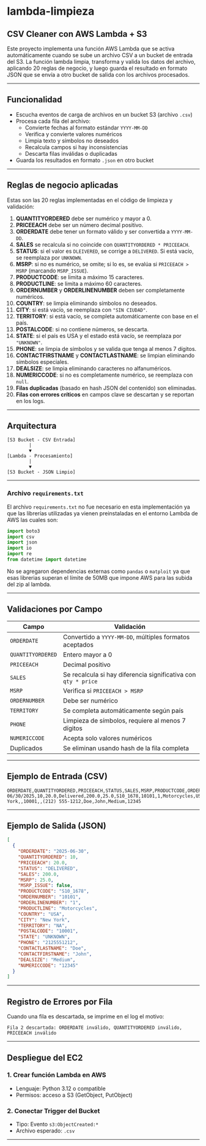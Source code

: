 # lambda-limpieza

## CSV Cleaner con AWS Lambda + S3

Este proyecto implementa una función AWS Lambda que se activa automáticamente cuando se sube un archivo CSV a un bucket de entrada del S3. La función lambda limpia, transforma y valida los datos del archivo, aplicando 20 reglas de negocio, y luego guarda el resultado en formato JSON que se envía a otro bucket de salida con los archivos procesados.

---

## Funcionalidad

- Escucha eventos de carga de archivos en un bucket S3 (archivo `.csv`)
- Procesa cada fila del archivo:
  - Convierte fechas al formato estándar `YYYY-MM-DD`
  - Verifica y convierte valores numéricos
  - Limpia texto y símbolos no deseados
  - Recalcula campos si hay inconsistencias
  - Descarta filas inválidas o duplicadas
- Guarda los resultados en formato `.json` en otro bucket

---

## Reglas de negocio aplicadas

Estas son las 20 reglas implementadas en el código de limpieza y validación:

1. **QUANTITYORDERED** debe ser numérico y mayor a 0.
2. **PRICEEACH** debe ser un número decimal positivo.
3. **ORDERDATE** debe tener un formato válido y ser convertida a `YYYY-MM-DD`.
4. **SALES** se recalcula si no coincide con `QUANTITYORDERED * PRICEEACH`.
5. **STATUS**: si el valor es `DLEIVERED`, se corrige a `DELIVERED`. Si está vacío, se reemplaza por `UNKNOWN`.
6. **MSRP**: si no es numérico, se omite; si lo es, se evalúa si `PRICEEACH > MSRP` (marcando `MSRP_ISSUE`).
7. **PRODUCTCODE**: se limita a máximo 15 caracteres.
8. **PRODUCTLINE**: se limita a máximo 60 caracteres.
9. **ORDERNUMBER** y **ORDERLINENUMBER** deben ser completamente numéricos.
10. **COUNTRY**: se limpia eliminando símbolos no deseados.
11. **CITY**: si está vacío, se reemplaza con `"SIN CIUDAD"`.
12. **TERRITORY**: si está vacío, se completa automáticamente con base en el país.
13. **POSTALCODE**: si no contiene números, se descarta.
14. **STATE**: si el país es USA y el estado está vacío, se reemplaza por `"UNKNOWN"`.
15. **PHONE**: se limpia de símbolos y se valida que tenga al menos 7 dígitos.
16. **CONTACTFIRSTNAME** y **CONTACTLASTNAME**: se limpian eliminando símbolos especiales.
17. **DEALSIZE**: se limpia eliminando caracteres no alfanuméricos.
18. **NUMERICCODE**: si no es completamente numérico, se reemplaza con `null`.
19. **Filas duplicadas** (basado en hash JSON del contenido) son eliminadas.
20. **Filas con errores críticos** en campos clave se descartan y se reportan en los logs.

---

## Arquitectura

```
[S3 Bucket - CSV Entrada]
        |
        ▼
[Lambda - Procesamiento]
        |
        ▼
[S3 Bucket - JSON Limpio]
```

---

### Archivo `requirements.txt`

El archivo `requirements.txt` no fue necesario en esta implementación ya que las librerías utilizadas ya vienen preinstaladas en el entorno Lambda de AWS las cuales son:

```python
import boto3
import csv
import json
import io
import re
from datetime import datetime
```

No se agregaron dependencias externas como `pandas` o `matploit` ya que esas librerias superan el límite de 50MB que impone AWS para las subida del zip al lambda.

---

## Validaciones por Campo

| Campo             | Validación                                                     |
| ----------------- | -------------------------------------------------------------- |
| `ORDERDATE`       | Convertido a `YYYY-MM-DD`, múltiples formatos aceptados        |
| `QUANTITYORDERED` | Entero mayor a 0                                               |
| `PRICEEACH`       | Decimal positivo                                               |
| `SALES`           | Se recalcula si hay diferencia significativa con `qty * price` |
| `MSRP`            | Verifica si `PRICEEACH > MSRP`                                 |
| `ORDERNUMBER`     | Debe ser numérico                                              |
| `TERRITORY`       | Se completa automáticamente según país                         |
| `PHONE`           | Limpieza de símbolos, requiere al menos 7 dígitos              |
| `NUMERICCODE`     | Acepta solo valores numéricos                                  |
| Duplicados        | Se eliminan usando hash de la fila completa                    |

---

## Ejemplo de Entrada (CSV)

```csv
ORDERDATE,QUANTITYORDERED,PRICEEACH,STATUS,SALES,MSRP,PRODUCTCODE,ORDERNUMBER,ORDERLINENUMBER,PRODUCTLINE,COUNTRY,CITY,TERRITORY,POSTALCODE,STATE,PHONE,CONTACTLASTNAME,CONTACTFIRSTNAME,DEALSIZE,NUMERICCODE
06/30/2025,10,20.0,Delivered,200.0,25.0,S10_1678,10101,1,Motorcycles,USA,New York,,10001,,(212) 555-1212,Doe,John,Medium,12345
```

---

## Ejemplo de Salida (JSON)

```json
[
  {
    "ORDERDATE": "2025-06-30",
    "QUANTITYORDERED": 10,
    "PRICEEACH": 20.0,
    "STATUS": "DELIVERED",
    "SALES": 200.0,
    "MSRP": 25.0,
    "MSRP_ISSUE": false,
    "PRODUCTCODE": "S10_1678",
    "ORDERNUMBER": "10101",
    "ORDERLINENUMBER": "1",
    "PRODUCTLINE": "Motorcycles",
    "COUNTRY": "USA",
    "CITY": "New York",
    "TERRITORY": "NA",
    "POSTALCODE": "10001",
    "STATE": "UNKNOWN",
    "PHONE": "2125551212",
    "CONTACTLASTNAME": "Doe",
    "CONTACTFIRSTNAME": "John",
    "DEALSIZE": "Medium",
    "NUMERICCODE": "12345"
  }
]
```

---

## Registro de Errores por Fila

Cuando una fila es descartada, se imprime en el log el motivo:

```
Fila 2 descartada: ORDERDATE inválido, QUANTITYORDERED inválido, PRICEEACH inválido
```

---

## Despliegue del EC2

### 1. Crear función Lambda en AWS

- Lenguaje: Python 3.12 o compatible
- Permisos: acceso a S3 (GetObject, PutObject)

### 2. Conectar Trigger del Bucket

- Tipo: Evento `s3:ObjectCreated:*`
- Archivo esperado: `.csv`

---
